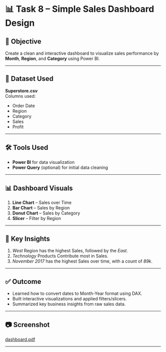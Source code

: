 # 📊 Task 8 – Simple Sales Dashboard Design

## 🎯 Objective
Create a clean and interactive dashboard to visualize sales performance by **Month**, **Region**, and **Category** using Power BI.

---

## 📁 Dataset Used
**Superstore.csv**  
Columns used:
- Order Date
- Region
- Category
- Sales
- Profit

---

## 🛠 Tools Used
- **Power BI** for data visualization  
- **Power Query** (optional) for initial data cleaning

---

## 📊 Dashboard Visuals
1. **Line Chart** – Sales over Time
2. **Bar Chart** – Sales by Region
3. **Donut Chart** – Sales by Category
4. **Slicer** – Filter by Region

---

## 📌 Key Insights

1. *West* Region has the highest Sales, followed by the *East*.
2. *Technology* Products Contribute most in Sales.
3. *November 2017* has the highest Sales over time, with a count of *89k*.

---

## ✅ Outcome
- Learned how to convert dates to Month-Year format using DAX.
- Built interactive visualizations and applied filters/slicers.
- Summarized key business insights from raw sales data.

---

## 📷 Screenshot
[dashboard.pdf](https://github.com/user-attachments/files/20725151/dashboard.pdf)

---
